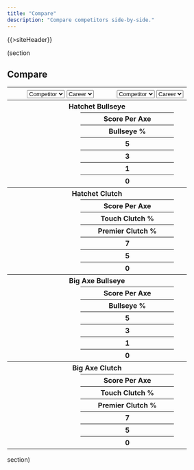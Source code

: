 ```yaml
---
title: "Compare"
description: "Compare competitors side-by-side."
---
```


{{>siteHeader}}

(section

## Compare

<div class="card" x-data="compare" x-cloak>
  <table class="fixed">
    <thead>
      <tr>
        <th colspan="2" x-data="left">
          <select x-on:change="data = await getData($event.target.value); stats = getStats(data, '')">
            <option value="">Competitor</option>
            {{#profiles}}
            <option value="{{profileId}}">{{name}}</option>
            {{/profiles}}
          </select>
          <select x-on:change="stats = getStats(data, $event.target.value)">
            <option value="">Career</option>
            <optgroup label="Seasons">
              <template x-for="season in data?.seasons || []">
                <option x-bind:value="season.seasonId" x-text="season.name"></option>
              </template>
            </optgroup>
          </select>
        </th>
        <th colspan="2" x-data="right">
          <select x-on:change="data = await getData($event.target.value); stats = getStats(data, '')">
            <option value="">Competitor</option>
            {{#profiles}}
            <option value="{{profileId}}">{{name}}</option>
            {{/profiles}}
          </select>
          <select x-on:change="stats = getStats(data, $event.target.value)">
            <option value="">Career</option>
            <optgroup label="Seasons">
              <template x-for="season in data?.seasons || []">
                <option x-bind:value="season.seasonId" x-text="season.name"></option>
              </template>
            </optgroup>
          </select>
        </th>
      </tr>
    </thead>
    <tbody class="text-center" x-show="left.stats !== null && right.stats !== null">
      <tr>
        <th colspan="4">Hatchet Bullseye</th>
      </tr>
      <tr>
        <td x-text="left.stats?.hatchet?.bullseye?.scorePerAxe"></td>
        <th colspan="2">Score Per Axe</th>
        <td x-text="right.stats?.hatchet?.bullseye?.scorePerAxe"></td>
      </tr>
      <tr>
        <td x-text="left.stats?.hatchet?.bullseye?.percent[5]"></td>
        <th colspan="2">Bullseye %</th>
        <td x-text="right.stats?.hatchet?.bullseye?.percent[5]"></td>
      </tr>
      <tr>
        <td x-text="left.stats?.hatchet?.bullseye?.count[5]"></td>
        <th colspan="2">5</th>
        <td x-text="right.stats?.hatchet?.bullseye?.count[5]"></td>
      </tr>
      <tr>
        <td x-text="left.stats?.hatchet?.bullseye?.count[3]"></td>
        <th colspan="2">3</th>
        <td x-text="right.stats?.hatchet?.bullseye?.count[3]"></td>
      </tr>
      <tr>
        <td x-text="left.stats?.hatchet?.bullseye?.count[1]"></td>
        <th colspan="2">1</th>
        <td x-text="right.stats?.hatchet?.bullseye?.count[1]"></td>
      </tr>
      <tr>
        <td x-text="left.stats?.hatchet?.bullseye?.count[0]"></td>
        <th colspan="2">0</th>
        <td x-text="right.stats?.hatchet?.bullseye?.count[0]"></td>
      </tr>
      <tr>
        <th colspan="4">Hatchet Clutch</th>
      </tr>
      <tr>
        <td x-text="left.stats?.hatchet?.clutch?.scorePerAxe"></td>
        <th colspan="2">Score Per Axe</th>
        <td x-text="right.stats?.hatchet?.clutch?.scorePerAxe"></td>
      </tr>
      <tr>
        <td x-text="left.stats?.hatchet?.clutch?.percent[5]"></td>
        <th colspan="2">Touch Clutch %</th>
        <td x-text="right.stats?.hatchet?.clutch?.percent[5]"></td>
      </tr>
      <tr>
        <td x-text="left.stats?.hatchet?.clutch?.percent[7]"></td>
        <th colspan="2">Premier Clutch %</th>
        <td x-text="right.stats?.hatchet?.clutch?.percent[7]"></td>
      </tr>
      <tr>
        <td x-text="left.stats?.hatchet?.clutch?.count[7]"></td>
        <th colspan="2">7</th>
        <td x-text="right.stats?.hatchet?.clutch?.count[7]"></td>
      </tr>
      <tr>
        <td x-text="left.stats?.hatchet?.clutch?.count[5]"></td>
        <th colspan="2">5</th>
        <td x-text="right.stats?.hatchet?.clutch?.count[5]"></td>
      </tr>
      <tr>
        <td x-text="left.stats?.hatchet?.clutch?.count[0]"></td>
        <th colspan="2">0</th>
        <td x-text="right.stats?.hatchet?.clutch?.count[0]"></td>
      </tr>
      <tr>
        <th colspan="4">Big Axe Bullseye</th>
      </tr>
      <tr>
        <td x-text="left.stats?.bigAxe?.bullseye?.scorePerAxe"></td>
        <th colspan="2">Score Per Axe</th>
        <td x-text="right.stats?.bigAxe?.bullseye?.scorePerAxe"></td>
      </tr>
      <tr>
        <td x-text="left.stats?.bigAxe?.bullseye?.percent[5]"></td>
        <th colspan="2">Bullseye %</th>
        <td x-text="right.stats?.bigAxe?.bullseye?.percent[5]"></td>
      </tr>
      <tr>
        <td x-text="left.stats?.bigAxe?.bullseye?.count[5]"></td>
        <th colspan="2">5</th>
        <td x-text="right.stats?.bigAxe?.bullseye?.count[5]"></td>
      </tr>
      <tr>
        <td x-text="left.stats?.bigAxe?.bullseye?.count[3]"></td>
        <th colspan="2">3</th>
        <td x-text="right.stats?.bigAxe?.bullseye?.count[3]"></td>
      </tr>
      <tr>
        <td x-text="left.stats?.bigAxe?.bullseye?.count[1]"></td>
        <th colspan="2">1</th>
        <td x-text="right.stats?.bigAxe?.bullseye?.count[1]"></td>
      </tr>
      <tr>
        <td x-text="left.stats?.bigAxe?.bullseye?.count[0]"></td>
        <th colspan="2">0</th>
        <td x-text="right.stats?.bigAxe?.bullseye?.count[0]"></td>
      </tr>
      <tr>
        <th colspan="4">Big Axe Clutch</th>
      </tr>
      <tr>
        <td x-text="left.stats?.bigAxe?.clutch?.scorePerAxe"></td>
        <th colspan="2">Score Per Axe</th>
        <td x-text="right.stats?.bigAxe?.clutch?.scorePerAxe"></td>
      </tr>
      <tr>
        <td x-text="left.stats?.bigAxe?.clutch?.percent[5]"></td>
        <th colspan="2">Touch Clutch %</th>
        <td x-text="right.stats?.bigAxe?.clutch?.percent[5]"></td>
      </tr>
      <tr>
        <td x-text="left.stats?.bigAxe?.clutch?.percent[7]"></td>
        <th colspan="2">Premier Clutch %</th>
        <td x-text="right.stats?.bigAxe?.clutch?.percent[7]"></td>
      </tr>
      <tr>
        <td x-text="left.stats?.bigAxe?.clutch?.count[7]"></td>
        <th colspan="2">7</th>
        <td x-text="right.stats?.bigAxe?.clutch?.count[7]"></td>
      </tr>
      <tr>
        <td x-text="left.stats?.bigAxe?.clutch?.count[5]"></td>
        <th colspan="2">5</th>
        <td x-text="right.stats?.bigAxe?.clutch?.count[5]"></td>
      </tr>
      <tr>
        <td x-text="left.stats?.bigAxe?.clutch?.count[0]"></td>
        <th colspan="2">0</th>
        <td x-text="right.stats?.bigAxe?.clutch?.count[0]"></td>
      </tr>
    </tbody>
  </table>
</div>

section)

<script src="//unpkg.com/alpinejs" defer></script>

<script>
  const compare = {
    left: {
      data: null,
      stats: null
    },
    right: {
      data: null,
      stats: null
    }
  };

  const getData = async (profileId) => {
    return await fetch(`/${profileId}.json`).then(x => x.json()).catch(() => null);
  };

  const getStats = (data, seasonId) => {
    const timeFrame = !seasonId ? data : data.seasons.find(x => `${x.seasonId}` === seasonId);

    return timeFrame?.stats ?? null;
  };
</script>